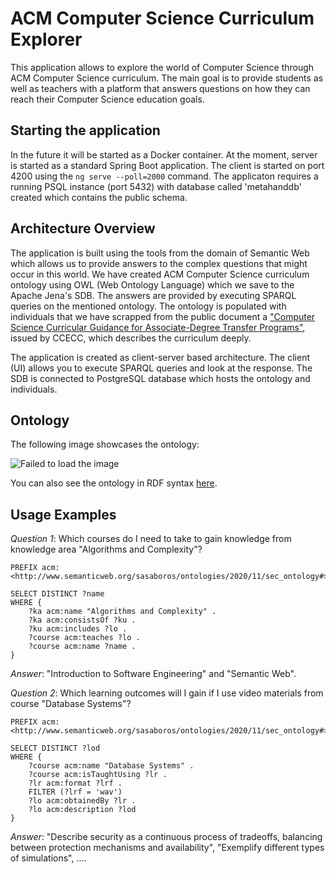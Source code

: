 # ACM Computer Science Curriculum Explorer

This application allows to explore the world of Computer Science through ACM Computer Science curriculum. The main goal is to provide students as well as teachers with a platform that answers questions on how they can reach their Computer Science education goals.

## Starting the application

In the future it will be started as a Docker container. At the moment, server is started as a standard Spring Boot application. The client is started on port 4200 using the `ng serve --poll=2000` command. The applicaton requires a running PSQL instance (port  5432) with database called 'metahanddb' created which contains the public schema.

## Architecture Overview

The application is built using the tools from the domain of Semantic Web which allows us to provide answers to the complex questions that might occur in this world. We have created ACM Computer Science curriculum ontology using OWL (Web Ontology Language) which we save to the Apache Jena's SDB. The answers are provided by executing SPARQL queries on the mentioned ontology. The ontology is populated with individuals that we have scrapped from the public document a ["Computer Science Curricular Guidance for Associate-Degree Transfer Programs"](https://dl.acm.org/doi/pdf/10.1145/3108241), issued by CCECC, which describes the curriculum deeply.

The application is created as client-server based architecture. The client (UI) allows you to execute SPARQL queries and look at the response. The SDB is connected to PostgreSQL database which hosts the ontology and individuals.

## Ontology

The following image showcases the ontology:

![Failed to load the image](https://github.com/ndakic/semantic-web/blob/main/metahand-server/src/main/resources/acm-curriculum-ontology.png)

You can also see the ontology in RDF syntax [here](https://github.com/ndakic/semantic-web/blob/main/metahand-server/src/main/resources/sec_ontology.owl).

## Usage Examples

*Question 1*: Which courses do I need to take to gain knowledge from knowledge area "Algorithms and Complexity"?

```
PREFIX acm: <http://www.semanticweb.org/sasaboros/ontologies/2020/11/sec_ontology#>

SELECT DISTINCT ?name
WHERE {
    ?ka acm:name "Algorithms and Complexity" .
    ?ka acm:consistsOf ?ku .
    ?ku acm:includes ?lo .
    ?course acm:teaches ?lo .
    ?course acm:name ?name .
}
```
*Answer*: "Introduction to Software Engineering" and "Semantic Web".

*Question 2*: Which learning outcomes will I gain if I use video materials from course "Database Systems"?

```
PREFIX acm: <http://www.semanticweb.org/sasaboros/ontologies/2020/11/sec_ontology#>

SELECT DISTINCT ?lod
WHERE {
    ?course acm:name "Database Systems" .
    ?course acm:isTaughtUsing ?lr .
    ?lr acm:format ?lrf .
    FILTER (?lrf = 'wav')
    ?lo acm:obtainedBy ?lr .
    ?lo acm:description ?lod
}
```
*Answer*: "Describe security as a continuous process of tradeoffs, balancing between protection mechanisms and availability", "Exemplify different types of simulations", ....



